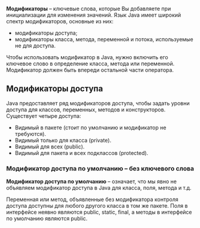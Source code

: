 **Модификаторы** – ключевые слова, которые Вы добавляете при инициализации для изменения значений. Язык Java имеет широкий спектр модификаторов, основные из них:

- модификаторы доступа;
- модификаторы класса, метода, переменной и потока, используемые не для доступа.

Чтобы использовать модификатор в Java, нужно включить его ключевое слово в определение класса, метода или переменной. Модификатор должен быть впереди остальной части оператора.
## Модификаторы доступа

Java предоставляет ряд модификаторов доступа, чтобы задать уровни доступа для классов, переменных, методов и конструкторов. Существует четыре доступа:

- Видимый в пакете (стоит по умолчанию и модификатор не требуются).
- Видимый только для класса (private).
- Видимый для всех (public).
- Видимый для пакета и всех подклассов (protected).

### Модификатор доступа по умолчанию – без ключевого слова

**Модификатор доступа по умолчанию** – означает, что мы явно не объявляем модификатор доступа в Java для класса, поля, метода и т.д.

Переменная или метод, объявленные без модификатора контроля доступа доступны для любого другого класса в том же пакете. Поля в интерфейсе неявно являются public, static, final, а методы в интерфейсе по умолчанию являются public.